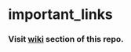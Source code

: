 # important_links

### Visit [wiki](https://github.com/nihal-singh/important_links/wiki) section of this repo.
